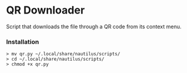 # QR Downloader

Script that downloads the file through a QR code from its context menu.

### Installation
```
> mv qr.py ~/.local/share/nautilus/scripts/
> cd ~/.local/share/nautilus/scripts/
> chmod +x qr.py
```
